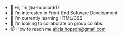 - 👋 Hi, I’m @a-hopson617
- 👀 I’m interested in Front-End Software Development
- 🌱 I’m currently learning HTML/CSS
- 💞️ I’m looking to collaborate on group collabs.
- 📫 How to reach me alicia.hopson@gmail.com

<!---
a-hopson617/a-hopson617 is a ✨ special ✨ repository because its `README.md` (this file) appears on your GitHub profile.
You can click the Preview link to take a look at your changes.
--->
